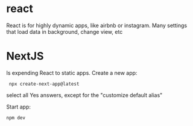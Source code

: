 # react 
React is for highly dynamic apps, like airbnb or instagram. Many settings that load data in background, change view, etc

# NextJS
Is expending React to static apps.
Create a new app:
```
 npx create-next-app@latest
```
select all Yes answers, except for the "customize default alias"

Start app:
```
npm dev
```